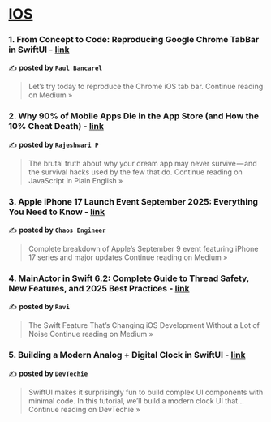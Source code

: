 
<h1><a href=https://medium.com/tag/ios/recommended target="_blank" rel="noopener noreferrer">IOS</a></h1>
<h3>1. From Concept to Code: Reproducing Google Chrome TabBar in SwiftUI - <a href="https://medium.com/@bancarel.paul/from-concept-to-code-reproducing-google-chrome-tabbar-in-swiftui-49ea3a81ce4d?source=rss------ios-5" target="_blank" rel="noopener noreferrer">link</a></h3>

✍️ **posted by `Paul Bancarel`**

<blockquote>Let’s try today to reproduce the Chrome iOS tab bar.
Continue reading on Medium »</blockquote>

<h3>2. Why 90% of Mobile Apps Die in the App Store (and How the 10% Cheat Death) - <a href="https://javascript.plainenglish.io/why-90-of-mobile-apps-die-in-the-app-store-and-how-the-10-cheat-death-26a9fde76273?source=rss------ios-5" target="_blank" rel="noopener noreferrer">link</a></h3>

✍️ **posted by `Rajeshwari P`**

<blockquote>The brutal truth about why your dream app may never survive — and the survival hacks used by the few that do.
Continue reading on JavaScript in Plain English »</blockquote>

<h3>3. Apple iPhone 17 Launch Event September 2025: Everything You Need to Know - <a href="https://medium.com/@ChaosEngineer/apple-iphone-17-launch-event-september-2025-everything-you-need-to-know-36a76fb6bd31?source=rss------ios-5" target="_blank" rel="noopener noreferrer">link</a></h3>

✍️ **posted by `Chaos Engineer`**

<blockquote>Complete breakdown of Apple’s September 9 event featuring iPhone 17 series and major updates
Continue reading on Medium »</blockquote>

<h3>4. MainActor in Swift 6.2: Complete Guide to Thread Safety, New Features, and 2025 Best Practices - <a href="https://ravirafaliya.medium.com/mainactor-in-swift-6-2-complete-guide-to-thread-safety-new-features-and-2025-best-practices-aca9d1b2750c?source=rss------ios-5" target="_blank" rel="noopener noreferrer">link</a></h3>

✍️ **posted by `Ravi`**

<blockquote>The Swift Feature That’s Changing iOS Development Without a Lot of Noise
Continue reading on Medium »</blockquote>

<h3>5. Building a Modern Analog + Digital Clock in SwiftUI - <a href="https://medium.com/devtechie/building-a-modern-analog-digital-clock-in-swiftui-43c085a875a7?source=rss------ios-5" target="_blank" rel="noopener noreferrer">link</a></h3>

✍️ **posted by `DevTechie`**

<blockquote>SwiftUI makes it surprisingly fun to build complex UI components with minimal code. In this tutorial, we’ll build a modern clock UI that…
Continue reading on DevTechie »</blockquote>

